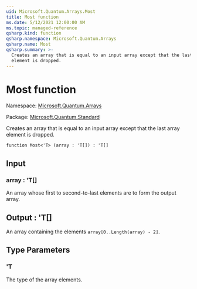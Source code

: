 ```yaml
---
uid: Microsoft.Quantum.Arrays.Most
title: Most function
ms.date: 5/12/2021 12:00:00 AM
ms.topic: managed-reference
qsharp.kind: function
qsharp.namespace: Microsoft.Quantum.Arrays
qsharp.name: Most
qsharp.summary: >-
  Creates an array that is equal to an input array except that the last array
  element is dropped.
---
```


# Most function

Namespace: [Microsoft.Quantum.Arrays](xref:Microsoft.Quantum.Arrays)

Package: [Microsoft.Quantum.Standard](https://nuget.org/packages/Microsoft.Quantum.Standard)


Creates an array that is equal to an input array except that the last arrayelement is dropped.

```qsharp
function Most<'T> (array : 'T[]) : 'T[]
```


## Input

### array : 'T[]

An array whose first to second-to-last elements are to form the output array.



## Output : 'T[]

An array containing the elements `array[0..Length(array) - 2]`.

## Type Parameters

### 'T

The type of the array elements.